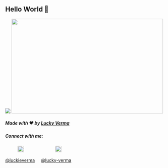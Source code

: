 ## Hello World 👋

<img src = "https://media.giphy.com/media/SKab6E8Qeg7sY/giphy.gif">
<img src="https://giphy.com/embed/SKab6E8Qeg7sY" width="480" height="300" >


##### Made with ❤️ by [Lucky Verma](https://github.com/thinkersloo)

##### Connect with me: 

&nbsp;&nbsp;&nbsp; &nbsp;&nbsp;&nbsp;&nbsp;&nbsp;
<a href="https://twitter.com/luckieverma"><img src="https://img.icons8.com/android/24/000000/twitter.png" height="20px" width="20px"/></a>
&nbsp;&nbsp;&nbsp; &nbsp;&nbsp;&nbsp; &nbsp;&nbsp;&nbsp; &nbsp;&nbsp;&nbsp; &nbsp;&nbsp;&nbsp; &nbsp;&nbsp;&nbsp;
<a href="https://www.linkedin.com/in/lucky-verma/"><img src="https://img.icons8.com/android/24/000000/linkedin.png" height="20px" width="20px"/></a>

[@luckieverma](https://twitter.com/luckieverma) &nbsp;&nbsp;&nbsp;
[@lucky-verma](https://www.linkedin.com/in/lucky-verma/)
